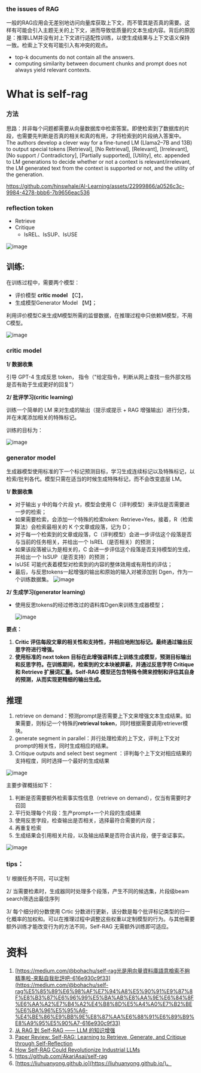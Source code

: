 ### the issues of RAG

一般的RAG应用会无差别地访问向量库获取上下文，而不管其是否真的需要。这样有可能会引入主题无关的上下文，进而导致低质量的文本生成内容。背后的原因是：推理LLM并没有对上下文进行适配性训练，以使生成结果与上下文语义保持一致。检索上下文有可能引入有冲突的观点。

- top-k documents do not contain all the answers.
- computing similarity between document chunks and prompt does not always yield relevant contexts.

# What is self-rag

### 方法

思路：并非每个问题都需要从向量数据库中检索答案。即使检索到了数据库的片段，也需要先判断是否真的相关和真的有用，才将检索到的片段纳入答案中。
The authors develop a clever way for a fine-tuned LM (Llama2–7B and 13B) to output special tokens [Retrieval], [No Retrieval], [Relevant], [Irrelevant], [No support / Contradictory], [Partially supported], [Utility], etc. appended to LM generations to decide whether or not a context is relevant/irrelevant, the LM generated text from the context is supported or not, and the utility of the generation.

https://github.com/hinswhale/AI-Learning/assets/22999866/a0526c3c-9984-4278-bbb6-7b9656eac536

### reflection token

- Retrieve
- Critique
    - IsREL、IsSUP、IsUSE

![image](https://github.com/hinswhale/AI-Learning/assets/22999866/3f6818d9-f1e7-4ae8-b258-28479e5edd95)


## **训练**:

在训练过程中，需要两个模型：

- 评价模型 **critic model** 【C】，
- 生成模型Generator Model 【M】；

利用评价模型C来生成M模型所需的监督数据，在推理过程中只依赖M模型，不用C模型。

![image](https://github.com/hinswhale/AI-Learning/assets/22999866/995b4f56-ab2c-4179-8c34-3c213f1381d2)


### **critic model**

**1/ 数据收集**

引导 GPT-4 生成反思 token， 指令（"给定指令，判断从网上查找一些外部文档是否有助于生成更好的回复"）

**2/ 批评学习(critic learning)**

训练一个简单的 LM 来对生成的输出（提示或提示 + RAG 增强输出）进行分类，并在末尾添加相关的特殊标记。

训练的目标为：


![image](https://github.com/hinswhale/AI-Learning/assets/22999866/fef98db1-e0d5-46ec-b3fc-afcb89cef9cb)


### **generator model**

生成器模型使用标准的下一个标记预测目标，学习生成连续标记以及特殊标记，以检索/批判各代。模型只需在适当的时候生成特殊标记，而不会改变底层 LM。

**1/ 数据收集**

- 对于输出 y 中的每个片段 yt，模型会使用 C（评判模型）来评估是否需要进一步的检索；
- 如果需要检索，会添加一个特殊的检索token: Retrieve=Yes，接着，R（检索算法）会检索最相关的 K 个文章或段落，记为 D；
- 对于每一个检索到的文章或段落，C（评判模型）会进一步评估这个段落是否与当前的任务相关，并给出一个 IsREL（是否相关）的预测；
- 如果该段落被认为是相关的，C 会进一步评估这个段落是否支持模型的生成，并给出一个 IsSUP（是否支持）的预测；
- IsUSE 可能代表着模型对检索到的内容的整体效用或有用性的评估；
- 最后，与反思tokens一起增强的输出和原始的输入对被添加到 Dgen，作为一个训练数据集。
![image](https://github.com/hinswhale/AI-Learning/assets/22999866/6c12afe5-4182-4186-875e-f3b19de58cd1)

**2/ 生成学习(generator learning)**

- 使用反思tokens的经过修改过的语料库Dgen来训练生成器模型；
    
    ![image](https://github.com/hinswhale/AI-Learning/assets/22999866/2377922c-0d9b-452a-8ade-39f3f92faa5d)


**要点：**

1. **Critic 评估每段文章的相关性和支持性，并相应地附加标记。最终通过输出反思字符进行增强。**
2. **使用标准的 next token 目标在此增强语料库上训练生成模型，预测目标输出和反思字符。在训练期间，检索到的文本块被屏蔽，并通过反思字符 Critique 和 Retrieve 扩展词汇量。Self-RAG 模型还包含特殊令牌来控制和评估其自身的预测，从而实现更精细的输出生成。**

## **推理**

1. retrieve on demand：预测prompt是否需要上下文来增强文本生成结果。如果需要，则标记一个特殊的**retrieval token**，同时根据需要调用retriever模块。
2. generate segment in parallel：并行处理检索的上下文，评判上下文对prompt的相关性，同时生成相应的结果。
3. Critique outputs and select best segment ：评判每个上下文对相应结果的支持程度，同时选择一个最好的生成结果

![image](https://github.com/hinswhale/AI-Learning/assets/22999866/e70e9fd1-8758-4c12-ab36-653a49b847a6)


主要步骤概括如下：

1. 判断是否需要额外检索事实性信息（retrieve on demand），仅当有需要时才召回
2. 平行处理每个片段：生产prompt+一个片段的生成结果
3. 使用反思字段，检查输出是否相关，选择最符合需要的片段；
4. 再重复检索
5. 生成结果会引用相关片段，以及输出结果是否符合该片段，便于查证事实。

![image](https://github.com/hinswhale/AI-Learning/assets/22999866/4f259929-faee-4130-bd15-cf37b1213cfb)

### tips：

1/ 根据任务不同，可以定制

2/ 当需要检素时，生成器同时处理多个段落，产生不同的候选集，片段级beam search筛选出最佳序列

3/ 每个细分的分数使用 Crtic 分数进行更新，该分数是每个批评标记类型的归一化概率的加权和。可以在推理过程中调整这些权重以定制模型的行为。与其他需要额外训练才能改变行为的方法不同，Self-RAG 无需额外训练即可适应。


# 资料

1. [https://medium.com/@bohachu/self-rag光是用向量資料庫語意檢索不夠精準啦-來點自我批評吧-616e930c9f33](https://medium.com/@bohachu/self-rag%E5%85%89%E6%98%AF%E7%94%A8%E5%90%91%E9%87%8F%E8%B3%87%E6%96%99%E5%BA%AB%E8%AA%9E%E6%84%8F%E6%AA%A2%E7%B4%A2%E4%B8%8D%E5%A4%A0%E7%B2%BE%E6%BA%96%E5%95%A6-%E4%BE%86%E9%BB%9E%E8%87%AA%E6%88%91%E6%89%B9%E8%A9%95%E5%90%A7-616e930c9f33)
2. [从 RAG 到 Self-RAG —— LLM 的知识增强](https://zhuanlan.zhihu.com/p/661465330)
3. [Paper Review: Self-RAG: Learning to Retrieve, Generate, and Critique through Self-Reflection](https://artgor.medium.com/paper-review-self-rag-learning-to-retrieve-generate-and-critique-through-self-reflection-3ae3ccac3c4e)
4. [How Self-RAG Could Revolutionize Industrial LLMs](https://towardsdatascience.com/how-self-rag-could-revolutionize-industrial-llms-b33d9f810264)
5. https://github.com/AkariAsai/self-rag
6. [https://liuhuanyong.github.io](https://liuhuanyong.github.io/)。
